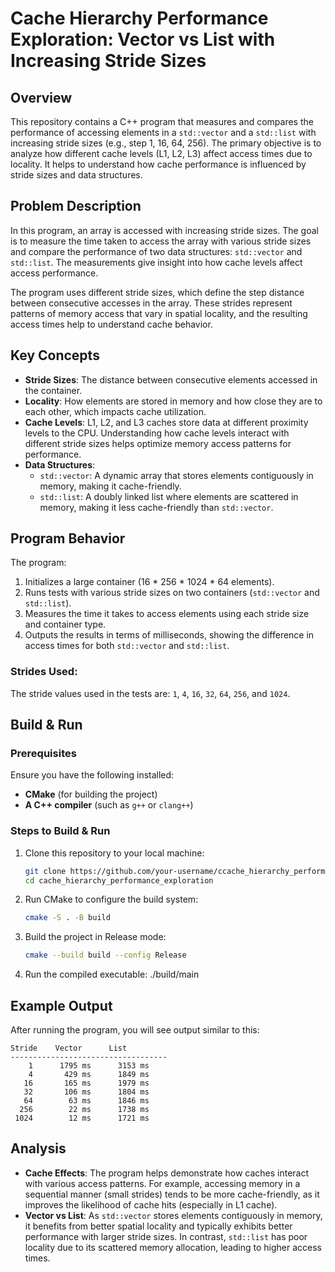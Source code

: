 # Cache Hierarchy Performance Exploration: Vector vs List with Increasing Stride Sizes

## Overview

This repository contains a C++ program that measures and compares the performance of accessing elements in a `std::vector` and a `std::list` with increasing stride sizes (e.g., step 1, 16, 64, 256). The primary objective is to analyze how different cache levels (L1, L2, L3) affect access times due to locality. It helps to understand how cache performance is influenced by stride sizes and data structures.

## Problem Description

In this program, an array is accessed with increasing stride sizes. The goal is to measure the time taken to access the array with various stride sizes and compare the performance of two data structures: `std::vector` and `std::list`. The measurements give insight into how cache levels affect access performance.

The program uses different stride sizes, which define the step distance between consecutive accesses in the array. These strides represent patterns of memory access that vary in spatial locality, and the resulting access times help to understand cache behavior.

## Key Concepts

- **Stride Sizes**: The distance between consecutive elements accessed in the container.
- **Locality**: How elements are stored in memory and how close they are to each other, which impacts cache utilization.
- **Cache Levels**: L1, L2, and L3 caches store data at different proximity levels to the CPU. Understanding how cache levels interact with different stride sizes helps optimize memory access patterns for performance.
- **Data Structures**:
  - `std::vector`: A dynamic array that stores elements contiguously in memory, making it cache-friendly.
  - `std::list`: A doubly linked list where elements are scattered in memory, making it less cache-friendly than `std::vector`.

## Program Behavior

The program:
1. Initializes a large container (16 * 256 * 1024 * 64 elements).
2. Runs tests with various stride sizes on two containers (`std::vector` and `std::list`).
3. Measures the time it takes to access elements using each stride size and container type.
4. Outputs the results in terms of milliseconds, showing the difference in access times for both `std::vector` and `std::list`.

### Strides Used:
The stride values used in the tests are: `1`, `4`, `16`, `32`, `64`, `256`, and `1024`. 

## Build & Run

### Prerequisites

Ensure you have the following installed:
- **CMake** (for building the project)
- **A C++ compiler** (such as `g++` or `clang++`)

### Steps to Build & Run

1. Clone this repository to your local machine:
   ```bash
   git clone https://github.com/your-username/ccache_hierarchy_performance_exploration.git
   cd cache_hierarchy_performance_exploration
   ```
2. Run CMake to configure the build system:
   ```bash
   cmake -S . -B build
   ```
3. Build the project in Release mode:
   ```bash
   cmake --build build --config Release
   ```
5. Run the compiled executable:
   ./build/main

## Example Output

After running the program, you will see output similar to this:

```text
Stride    Vector      List
-----------------------------------
    1      1795 ms      3153 ms
    4       429 ms      1849 ms
   16       165 ms      1979 ms
   32       106 ms      1804 ms
   64        63 ms      1846 ms
  256        22 ms      1738 ms
 1024        12 ms      1721 ms
```

## Analysis

- **Cache Effects**: The program helps demonstrate how caches interact with various access patterns. For example, accessing memory in a sequential manner (small strides) tends to be more cache-friendly, as it improves the likelihood of cache hits (especially in L1 cache).
- **Vector vs List**: As `std::vector` stores elements contiguously in memory, it benefits from better spatial locality and typically exhibits better performance with larger stride sizes. In contrast, `std::list` has poor locality due to its scattered memory allocation, leading to higher access times.
